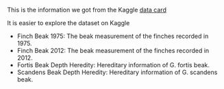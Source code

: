 
This is the information we got from the Kaggle [data card](https://www.kaggle.com/datasets/crbelhekar619/darwins-finches-evolution-dataset/data) 

It is easier to explore the dataset on Kaggle

* Finch Beak 1975: The beak measurement of the finches recorded in 1975.
* Finch Beak 2012: The beak measurement of the finches recorded in 2012.
* Fortis Beak Depth Heredity: Hereditary information of G. fortis beak.
* Scandens Beak Depth Heredity: Hereditary information of G. scandens beak.